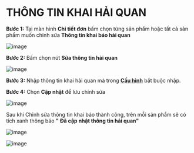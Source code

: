 # THÔNG TIN KHAI HẢI QUAN

**Bước 1:** Tại màn hình **Chi tiết đơn** bấm chọn từng sản phẩm hoặc tất cả sản phẩm muốn chỉnh sửa **Thông tin khai báo hải quan**

![image](https://user-images.githubusercontent.com/75475064/102739640-3e001600-4380-11eb-80e4-2eab3f0ec60d.png)

**Bước 2:** Bấm chọn nút **Sửa thông tin hải quan**

![image](https://user-images.githubusercontent.com/75475064/102739684-638d1f80-4380-11eb-8640-25984d951eec.png)

**Bước 3:** Nhập thông tin khai hải quan mà trong **[Cấu hình](https://hd.gobiz.vn/m5/cauhinhnangcao)** bắt buộc nhập.

**Bước 4:** Chọn **Cập nhật** để lưu chỉnh sửa

![image](https://user-images.githubusercontent.com/75475064/101883418-d13f8b80-3bc9-11eb-942c-61e55773728f.png)

Sau khi Chỉnh sửa thông tin khai báo thành công, trên mỗi sản phẩm sẽ có tích xanh thông báo **" Đã cập nhật thông tin hải quan"**

![image](https://user-images.githubusercontent.com/75475064/102747871-ac020880-4393-11eb-8717-77dda2d3fc7f.png)

![image](https://user-images.githubusercontent.com/75475064/102739857-d6969600-4380-11eb-984b-219c5b035edb.png)


